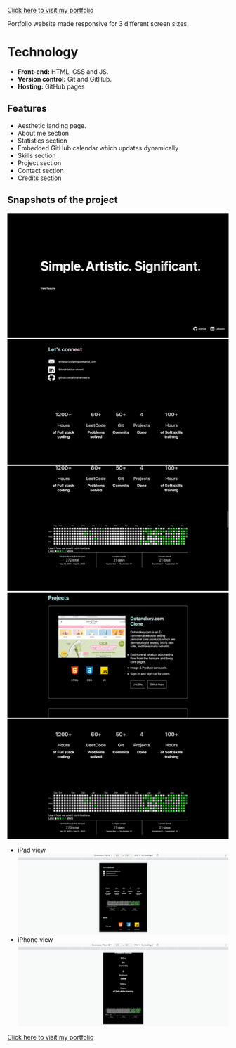 <a href="https://afzhal-ahmed-s.github.io" target="_blank">Click here to visit my portfolio</a>

Portfolio website made responsive for 3 different screen sizes.

# Technology

- **Front-end:** HTML, CSS and JS.
- **Version control:** Git and GitHub.
- **Hosting:** GitHub pages

  
## Features

- Aesthetic landing page.
- About me section
- Statistics section
- Embedded GitHub calendar which updates dynamically
- Skills section
- Project section
- Contact section
- Credits section

## Snapshots of the project

![](https://github.com/Afzhal-ahmed-s/Afzhal-ahmed-s.github.io/blob/main/portfolio%20screenshots/Screenshot%202022-09-21%20at%203.21.35%20PM.png)
![](https://github.com/Afzhal-ahmed-s/Afzhal-ahmed-s.github.io/blob/main/portfolio%20screenshots/Screenshot%202022-09-21%20at%203.21.45%20PM.png)
![](https://github.com/Afzhal-ahmed-s/Afzhal-ahmed-s.github.io/blob/main/portfolio%20screenshots/Screenshot%202022-09-21%20at%203.21.54%20PM.png)
![](https://github.com/Afzhal-ahmed-s/Afzhal-ahmed-s.github.io/blob/main/portfolio%20screenshots/Screenshot%202022-09-21%20at%203.22.05%20PM.png)
![](https://github.com/Afzhal-ahmed-s/Afzhal-ahmed-s.github.io/blob/main/portfolio%20screenshots/Screenshot%202022-09-21%20at%203.26.34%20PM.png)

- iPad view
![](https://github.com/Afzhal-ahmed-s/Afzhal-ahmed-s.github.io/blob/main/portfolio%20screenshots/Screenshot%202022-09-21%20at%203.26.43%20PM.png)
- iPhone view
![](https://github.com/Afzhal-ahmed-s/Afzhal-ahmed-s.github.io/blob/main/portfolio%20screenshots/Screenshot%202022-09-21%20at%203.26.55%20PM.png)

<a href="https://afzhal-ahmed-s.github.io" target="_blank">Click here to visit my portfolio</a>

